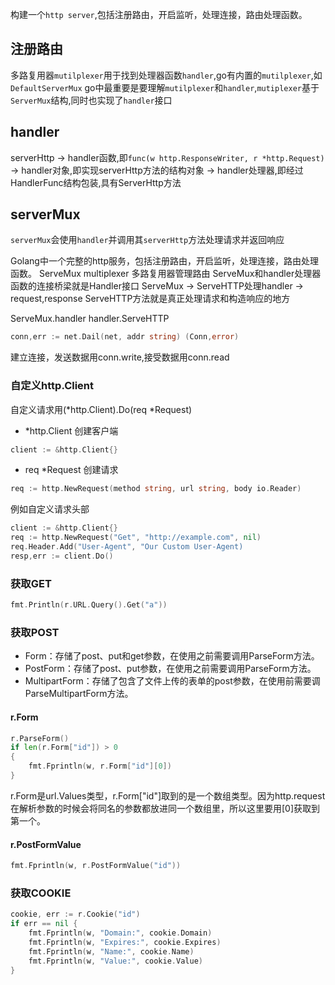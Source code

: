 构建一个`http server`,包括注册路由，开启监听，处理连接，路由处理函数。
## 注册路由
多路复用器`mutilplexer`用于找到处理器函数`handler`,go有内置的`mutilplexer`,如`DefaultServerMux`
go中最重要是要理解`mutilplexer`和`handler`,`mutiplexer`基于`ServerMux`结构,同时也实现了`handler`接口

## handler
serverHttp  ->  handler函数,即`func(w http.ResponseWriter, r *http.Request)`
		-> handler对象,即实现serverHttp方法的结构对象
		-> handler处理器,即经过HandlerFunc结构包装,具有ServerHttp方法

## serverMux
`serverMux`会使用`handler`并调用其`serverHttp`方法处理请求并返回响应



Golang中一个完整的http服务，包括注册路由，开启监听，处理连接，路由处理函数。
ServeMux
multiplexer 多路复用器管理路由
ServeMux和handler处理器函数的连接桥梁就是Handler接口
ServeMux -> ServeHTTP处理handler -> request,response
ServeHTTP方法就是真正处理请求和构造响应的地方

ServeMux.handler
handler.ServeHTTP

```go
conn,err := net.Dail(net, addr string) (Conn,error)
```
建立连接，发送数据用conn.write,接受数据用conn.read

### 自定义http.Client
自定义请求用(*http.Client).Do(req *Request)
- *http.Client 创建客户端
```go
client := &http.Client{} 
```
- req *Request 创建请求
```go
req := http.NewRequest(method string, url string, body io.Reader)
```
例如自定义请求头部
```go
client := &http.Client{}
req := http.NewRequest("Get", "http://example.com", nil)
req.Header.Add("User-Agent", "Our Custom User-Agent)
resp,err := client.Do()
```

### 获取GET
```go
fmt.Println(r.URL.Query().Get("a"))
```

### 获取POST
- Form：存储了post、put和get参数，在使用之前需要调用ParseForm方法。
- PostForm：存储了post、put参数，在使用之前需要调用ParseForm方法。
- MultipartForm：存储了包含了文件上传的表单的post参数，在使用前需要调ParseMultipartForm方法。
#### r.Form
```go
r.ParseForm()
if len(r.Form["id"]) > 0
{
    fmt.Fprintln(w, r.Form["id"][0])
}
```
r.Form是url.Values类型，r.Form["id"]取到的是一个数组类型。因为http.request在解析参数的时候会将同名的参数都放进同一个数组里，所以这里要用[0]获取到第一个。
#### r.PostFormValue
```go
fmt.Fprintln(w, r.PostFormValue("id"))
```

### 获取COOKIE
```go
cookie, err := r.Cookie("id")
if err == nil {
    fmt.Fprintln(w, "Domain:", cookie.Domain)
    fmt.Fprintln(w, "Expires:", cookie.Expires)
    fmt.Fprintln(w, "Name:", cookie.Name)
    fmt.Fprintln(w, "Value:", cookie.Value)
}
```

